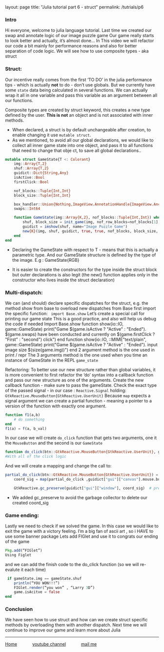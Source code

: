 layout: page
title: "Julia tutorial part 6 - struct"
permalink: /tutrials/p6

### Intro

<!-- [![Julia tutorial p5](https://yt-embed.herokuapp.com/embed?v=vBUDqeqq4Xc)](https://youtu.be/vBUDqeqq4Xc "Julia tutorial p5") -->

Hi everyone, welcome to julia language tutorial.
Last time we created our swap and annotate logic of our image puzzle game
Our game really starts to look better and actually, it’s almost done...
In This video we will refactor our code a bit mainly for performance reasons and also for better separation of code logic.
We will see how to use composite types - aka struct

### Struct:
Our incentive really comes from the first  ‘TO DO’ in the julia performance tips - which is actually **not** to do - don’t use globals. But we currently have some `state` data being calculated in several functions.
We can actually wrap it all in one variable and pass this variable as an argument between all our functions.


Composite types are created by struct keyword, this creates a new type defined by the user. **This is not** an object and is not associated with inner methods.
+ When declared, a struct is by default unchangeable after creation, to enable changing it use `mutable struct`.
+ As we mentioned, to avoid all our global declarations, we would like to collect all inner game state into one object, and pass it to all functions that need to change that obje	ct, to save all global declarations..
```julia
mutable struct GameState{T <: Colorant}
    img::Array{T,2}
    shuf::Array{T,2}
    guidict::Dict{String,Any}
    isActive::Bool
    firstClick::Bool

    nof_blocks::Tuple{Int,Int}
    block_size::Tuple{Int,Int}

    box_handler::Union{Nothing,ImageView.AnnotationHandle{ImageView.AnchoredAnnotation{AnnotationBox}}}
    swaps::Int64

    function GameState(img::Array{K,2}, nof_blocks::Tuple{Int,Int}) where K <: Colorant
        shuf, block_size = init_game(img, nof_row_blocks=nof_blocks[1], nof_col_blocks=nof_blocks[2])
        guidict = imshow(shuf, name="Image Puzzle Game")
        new{K}(img, shuf, guidict, true, true, nof_blocks, block_size, nothing,  0)
    end
end
```

+ Declaring the GameState with respect to T - means that this is actually a parametric type.  And our GameState structure is defined by the type of the image. E.g : GameState{RGB}

+ It is easier to create the constructors for the type inside the struct block but outer declarations is also legit (the new() function applies only in the constructor who lives inside the struct declaration)



### Multi-dispatch:
We can (and should) declare specific dispatches for the struct, e.g. the method show from base
to overload new dispatches from Base first import the specific function: ` import Base.show`
Let’s create a special call for printing our game state
This is a good practice, and also will help us debug the code if needed
Import Base.show
function show(io::IO, game::GameState)
    print("Game $(game.isActive ? "Active" : "Ended"). $(game.swaps) have been conducted and currently on $(game.firstClick ? "First" : "second") click")
end
function show(io::IO, ::MIME"text/plain", game::GameState)
    print("Game $(game.isActive ? "Active" : "Ended"). input image size $(size(game.img))")
end
2 argument method is the one used in print / repr
The 3 arguments method is the one used when you time an instance of GameState in the REPL `game_state`

Refactoring:
To better use our new structure rather than global variables, it is more convenient  to first refactor the ‘do’ syntax into a callback function and pass our new structure as one of the arguments.
Create the new callback function - make sure to pass the gameState.
Check the exact type of the passed signal - in our case : `Reactive.Signal` holding: `GtkReactive.MouseButton{GtkReactive.UserUnit}`
Because `map` expects a signal argument we can create a partial function - meaning a pointer to a version of the function with exactly one argument.
``` julia
function f1(a,b)
	# do something
end
f1(a) = f(a, b_val)
```
In our case we will create `do_click` function that gets two arguments, one it the `MouseButton` and the second is our `GameState`
```julia
function do_click(btn::GtkReactive.MouseButton{GtkReactive.UserUnit}, game_state::GameState)
#With all of the click logic

```
And we will create a mapping and change the call to:
```julia
partial_do_click(btn::GtkReactive.MouseButton{GtkReactive.UserUnit}) = do_click(btn, game_state)
    coord_sig = map(partial_do_click ,guidict["gui"]["canvas"].mouse.buttonpress, init=(0.0,0.0))

    GtkReactive.gc_preserve(guidict["gui"]["window"], coord_sig)  # prevents the mapping from being garbage collected

```
+ We added gc_preserve to avoid the garbage collector to delete our created coord_sig

### Game ending:
Lastly we need to check if we solved the game. In this case we would like to exit the game with a victory feeling.
I’m a big fan of ascii art , so i HAVE to use some banner package
Lets add FIGlet  and use it to congrats our ending of the game
```julia
Pkg.add(“FIGlet”)
Using Figlet
```
and we can add the finish code to the do_click function (so we will re-evalute it each time)
```julia
 if gameState.img == gameState.shuf
    println(“YOU WON!!!”)
    FIGlet.render(“you won” , “Larry 3D”)
    game.isAcitve = false
end
```

### Conclusion
We have seen how to use struct and how can we create struct specific methods by overloading them with another dispatch.
Next time we will continue to improve our game and learn more about Julia




---
[Home](/index "all tutorial")    &emsp;&emsp;&emsp;    [youtube channel](https://www.youtube.com/playlist?list=PLfH1V5m5U7OyEHo82rQSuhzM_NPKubeb8 "My Channel")  &emsp;&emsp;&emsp;  [mail me](mailto:yayo.prg@gmail.com "yayo.prg@gmail.com")
